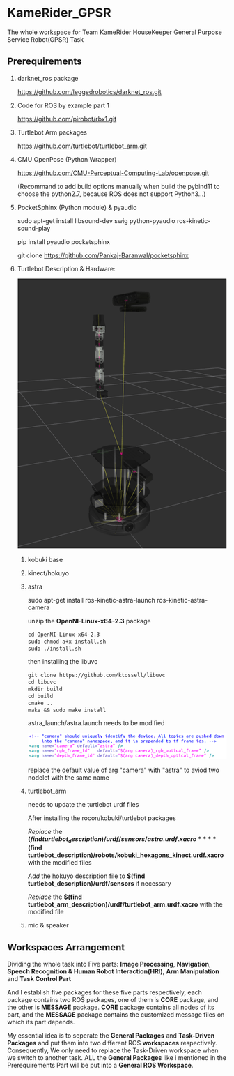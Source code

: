# KameRider_GPSR
The whole workspace for Team KameRider HouseKeeper General Purpose Service Robot(GPSR) Task

## Prerequirements

1. darknet_ros package

   https://github.com/leggedrobotics/darknet_ros.git

2. Code for ROS by example part 1

   https://github.com/pirobot/rbx1.git

3. Turtlebot Arm packages

   https://github.com/turtlebot/turtlebot_arm.git

4. CMU OpenPose (Python Wrapper)

   https://github.com/CMU-Perceptual-Computing-Lab/openpose.git

   (Recommand to add build options manually when build the pybind11 to choose the python2.7, because ROS does not support Python3...)

5. PocketSphinx (Python module) & pyaudio

   sudo apt-get install libsound-dev swig python-pyaudio ros-kinetic-sound-play

   pip install pyaudio pocketsphinx

   git clone https://github.com/Pankaj-Baranwal/pocketsphinx

6. Turtlebot Description & Hardware:

   ![turtlebot_model](<https://github.com/HilbertXu/KameRider_GPSR/blob/RoboCup2019/src/Prerequirements/images/turtlebot_model.png>)

    1. kobuki base

    2. kinect/hokuyo

    3. astra

       sudo apt-get install ros-kinetic-astra-launch ros-kinetic-astra-camera

       unzip the **OpenNI-Linux-x64-2.3** package

       ```
       cd OpenNI-Linux-x64-2.3
       sudo chmod a+x install.sh
       sudo ./install.sh
       ```

       then installing the libuvc

       ```
       git clone https://github.com/ktossell/libuvc
       cd libuvc
       mkdir build
       cd build
       cmake ..
       make && sudo make install
       ```

       astra_launch/astra.launch needs to be modified

       ![modified astra launch](<https://github.com/HilbertXu/KameRider_GPSR/blob/RoboCup2019/src/Prerequirements/images/astra_launch.png>)

       replace the default value of arg "camera" with "astra" to aviod two nodelet with the same name

       

    4. turtlebot_arm

       needs to update the turtlebot urdf files

       After installing the rocon/kobuki/turtlebot packages

       *Replace* the **$(find turtlebot_description)/urdf/sensors/astra.urdf.xacro**	**$(find turtlebot_description)/robots/kobuki_hexagons_kinect.urdf.xacro** with the modified files

       *Add* the hokuyo description file to **$(find turtlebot_description)/urdf/sensors** if necessary

       *Replace* the **$(find turtlebot_arm_description)/urdf/turtlebot_arm.urdf.xacro** with the modified file

       

    5. mic & speaker

## Workspaces Arrangement

Dividing the whole task into Five parts: **Image Processing**, **Navigation**, **Speech Recognition & Human Robot Interaction(HRI)**, **Arm Manipulation** and **Task Control Part**

And I establish five packages for these five parts respectively, each package contains two ROS packages, one of them is **CORE** package, and the other is **MESSAGE** package. **CORE** package contains all nodes of its part, and the **MESSAGE** package contains the customized message files on which its part depends.

My essential idea is to seperate the **General Packages** and **Task-Driven Packages** and put them into two different ROS **workspaces** respectively. Consequently, We only need to replace the Task-Driven workspace when we switch to another task. ALL the **General Packages** like i mentioned in the Prerequirements Part will be put into a **General ROS Workspace**.